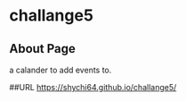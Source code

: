 # challange5

## About Page 
a calander to add events to. 

##URL 
https://shychi64.github.io/challange5/
